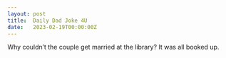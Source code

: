 ```yaml
---
layout: post
title:  Daily Dad Joke 4U
date:   2023-02-19T00:00:00Z
---
```

Why couldn’t the couple get married at the library? It was all booked up.

